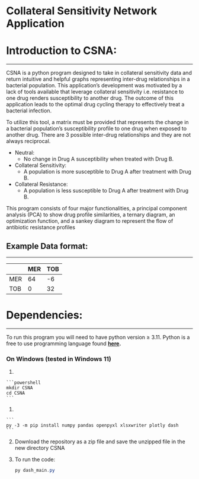# Collateral Sensitivity Network Application

# Introduction to CSNA:

---

CSNA is a python program designed to take in collateral sensitivity data and return intuitive and helpful graphs representing inter-drug relationships in a bacterial population. This application’s development was motivated by a lack of tools available that leverage collateral sensitivity i.e. resistance to one drug renders susceptibility to another drug. The outcome of this application leads to the optimal drug cycling therapy to effectively treat a bacterial infection. 

To utilize this tool, a matrix must be provided that represents the change in a bacterial population’s susceptibility profile to one drug when exposed to another drug. There are 3 possible inter-drug relationships and they are not always reciprocal. 

- Neutral:
    - No change in Drug A susceptibility when treated with Drug B.
- Collateral Sensitivity:
    - A population is more susceptible to Drug A after treatment with Drug B.
- Collateral Resistance:
    - A population is less susceptible to Drug A after treatment with Drug B.

This program consists of four major functionalities, a principal component analysis (PCA) to show drug profile similarities, a ternary diagram, an optimization function, and a sankey diagram to represent the flow of antibiotic resistance profiles 

## Example Data format:

---

|  | MER | TOB |
| --- | --- | --- |
| MER | 64 | -6 |
| TOB | 0 | 32 |

# Dependencies:

---

To run this program you will need to have python version ≥ 3.11. Python is a free to use programming language found **[here](https://www.python.org/).** 

### On Windows (tested in Windows 11)

1. 
    
    ```powershell
    mkdir CSNA
    cd CSNA
    ```
    

1. 
    
    ```
    py -3 -m pip install numpy pandas openpyxl xlsxwriter plotly dash 
    ```
    
2. Download the repository as a zip file and save the unzipped file in the new directory CSNA
3. To run the code:
    
    ```powershell
    py dash_main.py
    ```
